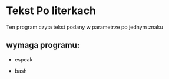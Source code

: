# Tekst Po literkach
Ten program czyta tekst podany w parametrze po jednym znaku


## wymaga programu:

* espeak

* bash

